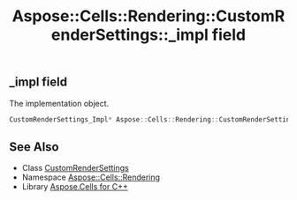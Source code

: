 ﻿---
title: Aspose::Cells::Rendering::CustomRenderSettings::_impl field
linktitle: _impl
second_title: Aspose.Cells for C++ API Reference
description: 'Aspose::Cells::Rendering::CustomRenderSettings::_impl field. The implementation object in C++.'
type: docs
weight: 700
url: /cpp/aspose.cells.rendering/customrendersettings/_impl/
---
## _impl field


The implementation object.

```cpp
CustomRenderSettings_Impl* Aspose::Cells::Rendering::CustomRenderSettings::_impl
```

## See Also

* Class [CustomRenderSettings](../)
* Namespace [Aspose::Cells::Rendering](../../)
* Library [Aspose.Cells for C++](../../../)
